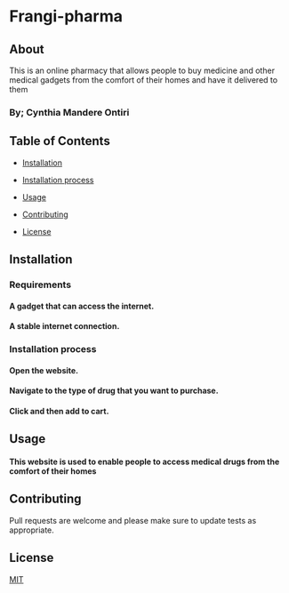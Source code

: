 # Frangi-pharma
## About
This is an online pharmacy that allows people to buy medicine and other medical gadgets from the comfort of their homes and have it delivered to them
### By; Cynthia Mandere Ontiri

## Table of Contents
- [Installation](##Installation)

- [Installation process](##Installation )

- [Usage](##Usage)

- [Contributing](##Contributing)

- [License](##License)


## Installation
### Requirements
#### A gadget that can access the internet.
#### A stable internet connection.

### Installation process
#### Open the website.
#### Navigate to the type of drug that you want to purchase.
#### Click and then add to cart.


## Usage

#### This website is used to enable people to access medical drugs from the comfort of their homes
#### 

## Contributing
Pull requests are welcome and please make sure to update tests as appropriate.


## License
[MIT](https://choosealicense.com/licenses/mit/)
